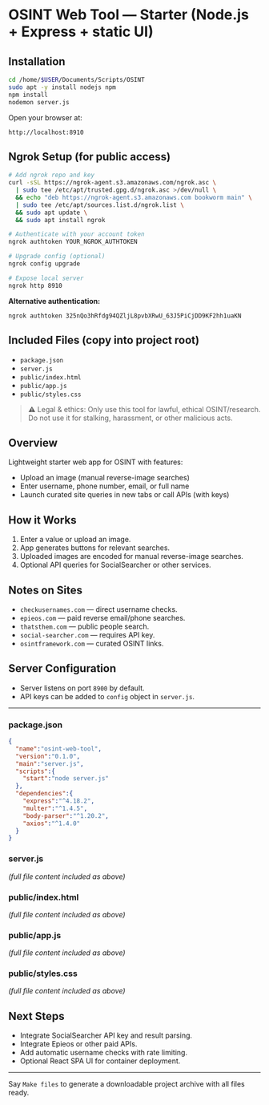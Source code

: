 # OSINT Web Tool — Starter (Node.js + Express + static UI)

## Installation

```bash
cd /home/$USER/Documents/Scripts/OSINT
sudo apt -y install nodejs npm
npm install
nodemon server.js
```

Open your browser at:

```
http://localhost:8910
```

## Ngrok Setup (for public access)

```bash
# Add ngrok repo and key
curl -sSL https://ngrok-agent.s3.amazonaws.com/ngrok.asc \
  | sudo tee /etc/apt/trusted.gpg.d/ngrok.asc >/dev/null \
  && echo "deb https://ngrok-agent.s3.amazonaws.com bookworm main" \
  | sudo tee /etc/apt/sources.list.d/ngrok.list \
  && sudo apt update \
  && sudo apt install ngrok

# Authenticate with your account token
ngrok authtoken YOUR_NGROK_AUTHTOKEN

# Upgrade config (optional)
ngrok config upgrade

# Expose local server
ngrok http 8910
```

**Alternative authentication:**

```
ngrok authtoken 325nQo3hRfdg94QZljL8pvbXRwU_63J5PiCjDD9KF2hh1uaKN
```

## Included Files (copy into project root)

* `package.json`
* `server.js`
* `public/index.html`
* `public/app.js`
* `public/styles.css`

> ⚠️ Legal & ethics: Only use this tool for lawful, ethical OSINT/research. Do not use it for stalking, harassment, or other malicious acts.

## Overview

Lightweight starter web app for OSINT with features:

* Upload an image (manual reverse-image searches)
* Enter username, phone number, email, or full name
* Launch curated site queries in new tabs or call APIs (with keys)

## How it Works

1. Enter a value or upload an image.
2. App generates buttons for relevant searches.
3. Uploaded images are encoded for manual reverse-image searches.
4. Optional API queries for SocialSearcher or other services.

## Notes on Sites

* `checkusernames.com` — direct username checks.
* `epieos.com` — paid reverse email/phone searches.
* `thatsthem.com` — public people search.
* `social-searcher.com` — requires API key.
* `osintframework.com` — curated OSINT links.

## Server Configuration

* Server listens on port `8900` by default.
* API keys can be added to `config` object in `server.js`.

---

### package.json

```json
{
  "name":"osint-web-tool",
  "version":"0.1.0",
  "main":"server.js",
  "scripts":{
    "start":"node server.js"
  },
  "dependencies":{
    "express":"^4.18.2",
    "multer":"^1.4.5",
    "body-parser":"^1.20.2",
    "axios":"^1.4.0"
  }
}
```

### server.js

*(full file content included as above)*

### public/index.html

*(full file content included as above)*

### public/app.js

*(full file content included as above)*

### public/styles.css

*(full file content included as above)*

## Next Steps

* Integrate SocialSearcher API key and result parsing.
* Integrate Epieos or other paid APIs.
* Add automatic username checks with rate limiting.
* Optional React SPA UI for container deployment.

---

Say `Make files` to generate a downloadable project archive with all files ready.
